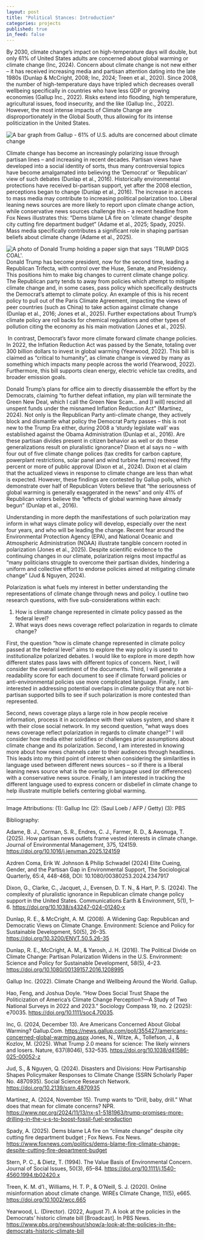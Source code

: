 ```yaml
---
layout: post
title: "Political Stances: Introduction"
categories: projects
published: true
in_feed: false
---
```


By 2030, climate change’s impact on high-temperature days will double, but only 61% of United States adults are concerned about global warming or climate change (Inc, 2024). Concern about climate change is not new either – it has received increasing media and partisan attention dating into the late 1980s (Dunlap & McCright, 2008; Inc, 2024; Treen et al., 2020). Since 2008, the number of high-temperature days have tripled which decreases overall wellbeing specifically in countries who have less GDP or growing economies (Gallup Inc., 2022). Risks extend into flooding, high temperature, agricultural issues, food insecurity, and the like (Gallup Inc., 2022). However, the most intense impacts of Climate Change are disproportionately in the Global South, thus allowing for its intense politicization in the United States. 

 <section>
	<div class="box alt">
		<div class="row gtr-50 gtr-uniform">
			<div class="col-12"><span class="image fit"><img src="/assets/images/gallup_concern.png" alt="A bar graph from Gallup - 61% of U.S. adults are concerned about climate change"  /></span> 
			</div>
		</div>
	</div>
</section>

Climate change has become an increasingly polarizing issue through partisan lines – and increasing in recent decades. Partisan views have developed into a social identity of sorts, thus many controversial topics have become amalgamated into believing the ‘Democrat’ or ‘Republican’ view of such debates (Dunlap et al., 2016). Historically environmental protections have received bi-partisan support, yet after the 2008 election, perceptions began to change (Dunlap et al., 2016). The increase in access to mass media may contribute to increasing political polarization too. Liberal leaning news sources are more likely to report upon climate change action, while conservative news sources challenge this – a recent headline from Fox News illustrates this: “Dems blame LA fire on 'climate change' despite city cutting fire department budget” (Adame et al., 2025; Spady, 2025). Mass media specifically contributes a significant role in shaping partisan beliefs about climate change (Adame et al., 2025).

<section>
		<p><span class="image left"><img src="/assets/images/trump digs coal.png" alt="A photo of Donald Trump holding a paper sign that says 'TRUMP DIGS COAL'."  /></span> Donald Trump has become president, now for the second time, leading a Republican Trifecta, with control over the Huse, Senate, and Presidency. This positions him to make big changes to current climate change policy. The Republican party tends to away from policies which attempt to mitigate climate change and, in some cases, pass policy which specifically destructs the Democrat’s attempt to climate policy. An example of this is his recent policy to pull out of the Paris Climate Agreement, impacting the views of peer countries (such as China) to take action against climate change (Dunlap et al., 2016; Jones et al., 2025). Further expectations about Trump’s climate policy are roll backs for chemical regulations and other types of pollution citing the economy as his main motivation (Jones et al., 2025). </p>
		<p><span class="image right"><img src="/assets/images/democrats.jpg" alt="" /></span> In contrast, Democrat’s favor more climate forward climate change policies. In 2022, the Inflation Reduction Act was passed by the Senate, totaling over 300 billion dollars to invest in global warming (Yearwood, 2022). This bill is claimed as “critical to humanity”, as climate change is viewed by many as something which impacts many people across the world (Yearwood, 2022). Furthermore, this bill supports clean energy, electric vehicle tax credits, and broader emission goals. </p>
	</section>

Donald Trump’s plans for office aim to directly disassemble the effort by the Democrats, claiming “to further defeat inflation, my plan will terminate the Green New Deal, which I call the Green New Scam… and [I will] rescind all unspent funds under the misnamed Inflation Reduction Act” (Martínez, 2024). Not only is the Republican Party anti-climate change, they actively block and dismantle what policy the Democrat Party passes – this is not new to the Trump Era either, during 2008 a ‘sturdy legislate wall’ was established against the Obama Administration (Dunlap et al., 2016). Are these partisan divides present in citizen behavior as well or do these generalizations result on pluralistic ignorance? Dixon et al says no – with four out of five climate change polices (tax credits for carbon capture, powerplant restrictions, solar panel and wind turbine farms) received fifty percent or more of public approval (Dixon et al., 2024). Dixon et al claim that the actualized views in response to climate change are less than what is expected. However, these findings are contested by Gallup polls, which demonstrate over half of Republican Voters believe that “the seriousness of global warming is generally exaggerated in the news” and only 41% of Republican voters believe the “effects of global warming have already begun” (Dunlap et al., 2016).

Understanding in more depth the manifestations of such polarization may inform in what ways climate policy will develop, especially over the next four years, and who will be leading the change. Recent fear around the Environmental Protection Agency (EPA), and National Oceanic and Atmospheric Administration (NOAA) illustrate tangible concern rooted in polarization (Jones et al., 2025). Despite scientific evidence to the continuing changes in our climate, polarization reigns most impactful as “many politicians struggle to overcome their partisan divides, hindering a uniform and collective effort to endorse policies aimed at mitigating climate change” (Jud & Nguyen, 2024). 

Polarization is what fuels my interest in better understanding the representations of climate change through news and policy. I outline two research questions, with five sub-considerations within each:
1.	How is climate change represented in climate policy passed as the federal level?
2.	What ways does news coverage reflect polarization in regards to climate change?

First, the question “how is climate change represented in climate policy passed at the federal level” aims to explore the way policy is used to institutionalize polarized debates. I would like to explore in more depth how different states pass laws with different topics of concern. Next, I will consider the overall sentiment of the documents. Third, I will generate a readability score for each document to see if climate forward policies or anti-environmental policies use more complicated language. Finally, I am interested in addressing potential overlaps in climate policy that are not bi-partisan supported bills to see if such polarization is more contested than represented.

Second, news coverage plays a large role in how people receive information, process it in accordance with their values system, and share it with their close social network. In my second question, “what ways does news coverage reflect polarization in regards to climate change?” I will consider how media either solidifies or challenges prior assumptions about climate change and its polarization. Second, I am interested in knowing more about how news channels cater to their audiences through headlines. This leads into my third point of interest when considering the similarities in language used between different news sources – so if there is a liberal leaning news source what is the overlap in language used (or differences) with a conservative news source. Finally, I am interested in tracking the different language used to express concern or disbelief in climate change to help illustrate multiple beliefs centering global warming. 



---
Image Attributions:
(1): Gallup Inc 
(2): (Saul Loeb / AFP / Getty)
(3): PBS

Bibliography:

Adame, B. J., Corman, S. R., Endres, C. J., Farmer, R. D., & Awonuga, T. (2025). How partisan news outlets frame vested interests in climate change. Journal of Environmental Management, 375, 124159. https://doi.org/10.1016/j.jenvman.2025.124159

Azdren Coma, Erik W. Johnson & Philip Schwadel (2024) Elite Cueing, Gender, and the Partisan Gap in Environmental Support, The Sociological Quarterly, 65:4, 448-468, DOI: 10.1080/00380253.2024.2347917

Dixon, G., Clarke, C., Jacquet, J., Evensen, D. T. N., & Hart, P. S. (2024). The complexity of pluralistic ignorance in Republican climate change policy support in the United States. Communications Earth & Environment, 5(1), 1–6. https://doi.org/10.1038/s43247-024-01240-x

Dunlap, R. E., & McCright, A. M. (2008). A Widening Gap: Republican and Democratic Views on Climate Change. Environment: Science and Policy for Sustainable Development, 50(5), 26–35. https://doi.org/10.3200/ENVT.50.5.26-35

Dunlap, R. E., McCright, A. M., & Yarosh, J. H. (2016). The Political Divide on Climate Change: Partisan Polarization Widens in the U.S. Environment: Science and Policy for Sustainable Development, 58(5), 4–23. https://doi.org/10.1080/00139157.2016.1208995

Gallup Inc. (2022). Climate Change and Wellbeing Around the World. Gallup.

Hao, Feng, and Joshua Doyle. “How Does Social Trust Shape the Politicization of America’s Climate Change Perception?—A Study of Two National Surveys in 2022 and 2023.” Sociology Compass 19, no. 2 (2025): e70035. https://doi.org/10.1111/soc4.70035.

Inc, G. (2024, December 13). Are Americans Concerned About Global Warming? Gallup.Com. https://news.gallup.com/poll/355427/americans-concerned-global-warming.aspx
Jones, N., Witze, A., Tollefson, J., & Kozlov, M. (2025). What Trump 2.0 means for science: The likely winners and losers. Nature, 637(8046), 532–535. https://doi.org/10.1038/d41586-025-00052-z

Jud, S., & Nguyen, Q. (2024). Disasters and Divisions: How Partisanship Shapes Policymaker Responses to Climate Change (SSRN Scholarly Paper No. 4870935). Social Science Research Network. https://doi.org/10.2139/ssrn.4870935

Martínez, A. (2024, November 15). Trump wants to “Drill, baby, drill.” What does that mean for climate concerns? NPR. https://www.npr.org/2024/11/13/nx-s1-5181963/trump-promises-more-drilling-in-the-u-s-to-boost-fossil-fuel-production

Spady, A. (2025). Dems blame LA fire on “climate change” despite city cutting fire department budget ; Fox News. Fox News. https://www.foxnews.com/politics/dems-blame-fire-climate-change-despite-cutting-fire-department-budget

Stern, P. C., & Dietz, T. (1994). The Value Basis of Environmental Concern. Journal of Social Issues, 50(3), 65–84. https://doi.org/10.1111/j.1540-4560.1994.tb02420.x

Treen, K. M. d’I., Williams, H. T. P., & O’Neill, S. J. (2020). Online misinformation about climate change. WIREs Climate Change, 11(5), e665. https://doi.org/10.1002/wcc.665

Yearwood, L. (Director). (2022, August 7). A look at the policies in the Democrats’ historic climate bill [Broadcast]. In PBS News. https://www.pbs.org/newshour/show/a-look-at-the-policies-in-the-democrats-historic-climate-bill



